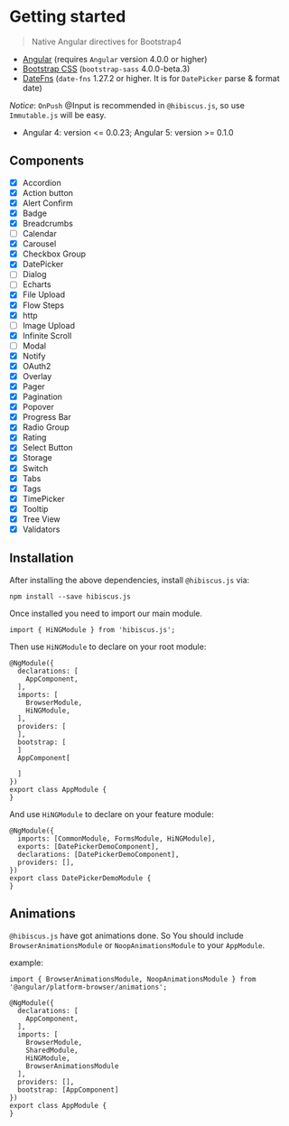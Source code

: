 # Getting started 

> Native Angular directives for Bootstrap4


* [Angular](https://angular.io/) (requires `Angular` version 4.0.0 or higher)
* [Bootstrap CSS](http://getbootstrap.com/) (`bootstrap-sass` 4.0.0-beta.3)
* [DateFns](https://date-fns.org/) (`date-fns` 1.27.2 or higher. It is for `DatePicker` parse & format date)

*Notice*: `OnPush` @Input is recommended in `@hibiscus.js`, so use `Immutable.js` will be easy.

* Angular 4: version <= 0.0.23; Angular 5: version >= 0.1.0 

## Components

- [x] Accordion
- [x] Action button
- [x] Alert Confirm
- [x] Badge
- [x] Breadcrumbs
- [ ] Calendar
- [x] Carousel
- [x] Checkbox Group
- [x] DatePicker
- [ ] Dialog
- [ ] Echarts
- [x] File Upload
- [x] Flow Steps
- [x] http
- [ ] Image Upload
- [x] Infinite Scroll
- [ ] Modal
- [x] Notify
- [x] OAuth2
- [x] Overlay
- [x] Pager
- [x] Pagination
- [x] Popover
- [x] Progress Bar
- [x] Radio Group
- [x] Rating
- [x] Select Button
- [x] Storage
- [x] Switch
- [x] Tabs
- [x] Tags
- [x] TimePicker
- [x] Tooltip
- [x] Tree View
- [x] Validators

## Installation

After installing the above dependencies, install `@hibiscus.js` via: 
  
    npm install --save hibiscus.js
  
Once installed you need to import our main module.

    import { HiNGModule } from 'hibiscus.js';
  
Then use `HiNGModule` to declare on your root module:

    
    @NgModule({
      declarations: [
        AppComponent,
      ],
      imports: [
        BrowserModule,
        HiNGModule,
      ],
      providers: [
      ],
      bootstrap: [
      ]
      AppComponent[
      
      ]
    })
    export class AppModule {
    }


And use `HiNGModule` to declare on your feature module:

    @NgModule({
      imports: [CommonModule, FormsModule, HiNGModule],
      exports: [DatePickerDemoComponent],
      declarations: [DatePickerDemoComponent],
      providers: [],
    })
    export class DatePickerDemoModule {
    }


## Animations

`@hibiscus.js` have got animations done. So You should include `BrowserAnimationsModule` or `NoopAnimationsModule` to your `AppModule`.

example:

    import { BrowserAnimationsModule, NoopAnimationsModule } from '@angular/platform-browser/animations';
    
    @NgModule({
      declarations: [
        AppComponent,
      ],
      imports: [
        BrowserModule,
        SharedModule,
        HiNGModule,
        BrowserAnimationsModule
      ],
      providers: [],
      bootstrap: [AppComponent]
    })
    export class AppModule {
    }

